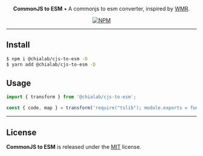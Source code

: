 <p align="center">
    <strong>CommonJS to ESM</strong> • A commonjs to esm converter, inspired by <a href="https://github.com/preactjs/wmr">WMR</a>.
</p>

<p align="center">
    <a href="https://www.npmjs.com/package/@chialab/cjs-to-esm"><img alt="NPM" src="https://img.shields.io/npm/v/@chialab/cjs-to-esm.svg?style=flat-square"></a>
</p>

---

## Install

```sh
$ npm i @chialab/cjs-to-esm -D
$ yarn add @chialab/cjs-to-esm -D
```

## Usage

```js
import { transform } from '@chialab/cjs-to-esm';

const { code, map } = transform('require("tslib"); module.exports = function() {}');
```

---

## License

**CommonJS to ESM** is released under the [MIT](https://github.com/chialab/rna/blob/master/packages/cjs-to-esm/LICENSE) license.

